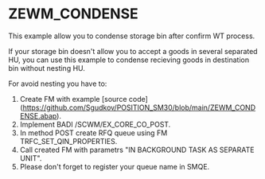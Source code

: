 # ZEWM_CONDENSE
 This example allow you to condense storage bin after confirm WT process.
 
 If your storage bin doesn't allow you to accept a goods in several separated HU,
 you can use this example to condense recieving goods in destination bin without nesting HU.
 
 For avoid nesting you have to: 
 1. Create FM with example [source code] (https://github.com/Sgudkov/POSITION_SM30/blob/main/ZEWM_CONDENSE.abap).
 2. Implement BADI /SCWM/EX_CORE_CO_POST.
 3. In method POST create RFQ queue using FM TRFC_SET_QIN_PROPERTIES.
 4. Call created FM with parametrs "IN BACKGROUND TASK AS SEPARATE UNIT".
 5. Please don't forget to register your queue name in SMQE.

 
